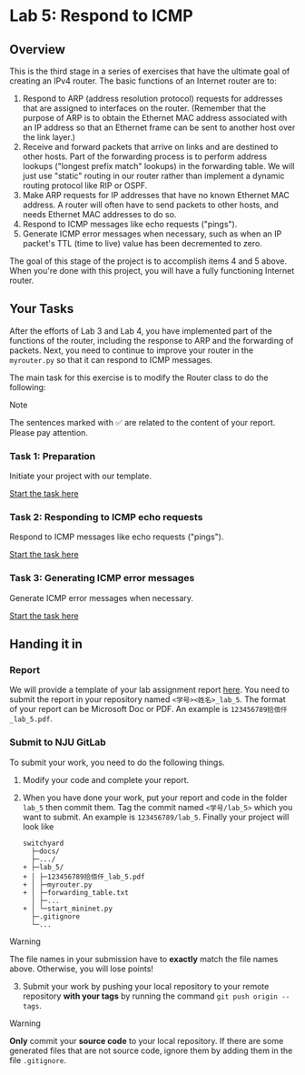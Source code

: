 # Lab 5: Respond to ICMP

## Overview

This is the third stage in a series of exercises that have the ultimate
goal of creating an IPv4 router. The basic functions of an Internet
router are to:

1.  Respond to ARP (address resolution protocol) requests for addresses
    that are assigned to interfaces on the router. (Remember that the
    purpose of ARP is to obtain the Ethernet MAC address associated with
    an IP address so that an Ethernet frame can be sent to another host
    over the link layer.)
2.  Receive and forward packets that arrive on links and are destined to
    other hosts. Part of the forwarding process is to perform address
    lookups ("longest prefix match" lookups) in the forwarding table. We
    will just use "static" routing in our router rather than implement a
    dynamic routing protocol like RIP or OSPF.
3.  Make ARP requests for IP addresses that have no known Ethernet MAC
    address. A router will often have to send packets to other hosts,
    and needs Ethernet MAC addresses to do so.
4.  Respond to ICMP messages like echo requests ("pings").
5.  Generate ICMP error messages when necessary, such as when an IP
    packet's TTL (time to live) value has been decremented to zero.

The goal of this stage of the project is to accomplish items 4 and 5
above. When you're done with this project, you will have a fully
functioning Internet router. 

## Your Tasks

After the efforts of Lab 3 and Lab 4, you have implemented part of the functions of the router, including the response to ARP and the forwarding of packets. Next, you need to continue to improve your router in the `myrouter.py` so that it can respond to ICMP messages.

The main task for this exercise is to modify the Router class to do the following:

> [!NOTE]
> The sentences marked with ✅ are related to the content of your report. Please pay attention.

### Task 1: Preparation

Initiate your project with our template.

[Start the task here](preparation.md)

### Task 2: Responding to ICMP echo requests

Respond to ICMP messages like echo requests ("pings").

[Start the task here](respond-ICMP.md)

### Task 3: Generating ICMP error messages

Generate ICMP error messages when necessary.

[Start the task here](generate-error-messages.md)

## Handing it in

### Report

We will provide a template of your lab assignment report [here](https://box.nju.edu.cn/d/123a70ac8ff34595b18f/). You need to submit the report in your repository named `<学号><姓名>_lab_5`. The format of your report can be Microsoft Doc or PDF. An example is `123456789拾佰仟_lab_5.pdf`.

### Submit to NJU GitLab

To submit your work, you need to do the following things.

1. Modify your code and complete your report.

2. When you have done your work, put your report and code in the folder `lab_5` then commit them. Tag the commit named `<学号/lab_5>` which you want to submit. An example is `123456789/lab_5`. Finally your project will look like

   ```
   switchyard
     ├─docs/
     ├─.../
   + ├─lab_5/
   + │ ├─123456789拾佰仟_lab_5.pdf
   + │ ├─myrouter.py
   + │ ├─forwarding_table.txt
     │ ├─...
   + │ └─start_mininet.py
     ├─.gitignore
     └─...
   ```

  > [!WARNING]
  > The file names in your submission have to **exactly** match the file names above. Otherwise, you will lose points!

3. Submit your work by pushing your local repository to your remote repository **with your tags** by running the command `git push origin --tags`.

  > [!WARNING]
  > **Only** commit your **source code** to your local repository. If there are some generated files that are not source code, ignore them by adding them in the file `.gitignore`.
